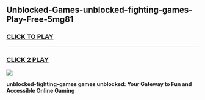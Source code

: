 
## Unblocked-Games-unblocked-fighting-games-Play-Free-5mg81
<h3>
<a href="https://premium76.site?title=unblocked-fighting-games&ref=24M">CLICK TO PLAY</a></h3>
<hr>

<h3>
<a href="https://premium76.site?title=unblocked-fighting-games&ref=24M">CLICK 2 PLAY</a>
  
</h3>

<a href="https://premium76.site?title=unblocked-fighting-games&ref=24M"><img src="https://clearcache.store/games.png"></a>


**unblocked-fighting-games games unblocked: Your Gateway to Fun and Accessible Online Gaming**
